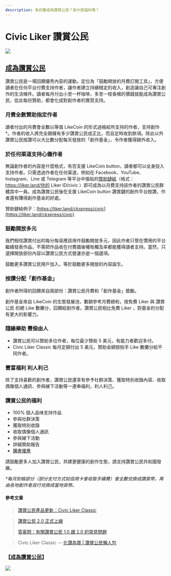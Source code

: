 ```yaml
---
description: 為何要成為讚賞公民？有什麼福利嗎？
---
```


# Civic Liker 讚賞公民

![](../../.gitbook/assets/likecoin\_ad98\_2point0-01.png)

## [成為讚賞公民](be-a-civic-liker.md)

讚賞公民是一場回饋優秀內容的運動。定位為「鼓勵開放的月費訂閱工具」，方便讀者在任何平台付費支持作者，讓作者建立持續穩定的收入，創造讓自己可專注創作的生活條件。讀者每月付出小至一杯咖啡，多至一枝香檳的價錢就能成為讚賞公民，從此每份贊助，都會化成對創作者的實質支持。

### 月費全數贊助指定作者&#xD;

讀者付出的月費會全數以等值 LikeCoin 的形式過帳給所支持的作者，支持創作\*。作者的收入將完全跟擁有多少讚賞公民成正比，而且定時收到款項。除此以外讚賞公民按讚可以大比數分配每天發放的「創作基金」，令作者獲得額外收入。

### 於任何渠道支持心儀作者

無論創作者的內容是什麼格式，有否支援 LikeCoin button，讀者都可以全身投入支持作者。只需透過作者在任何渠道，例如在 Facebook、YouTube、Instagram、Line 或 Telegram 等平台中張貼的[贊助鏈結](../creatortools/sponsor-link.md)（格式： https://liker.land/你的 Liker ID/civic ）即可成為以月費支持該作者的讚賞公民群體其中一員。成為讚賞公民後在支援 LikeCoin button 讚賞鍵的創作平台按讚，作者還有賺得創作基金的好處。

贊助鏈結例子：[https://liker.land/ckxpress/civic](https://liker.land/ckxpress/civic)

### 鼓勵開放多元&#xD;

我們相信讚賞付出的每分每亳應該用作鼓勵開放多元，因此作者只管在慣用的平台繼續發表作品，不需把作品收在付費牆後犧牲觸及率都能獲得讀者支持。當然，只選擇開放部份內容以讚賞公民方式營運亦是一個選項。

鼓勵更多讚賞公民用戶加入，等於鼓勵更多開放的內容誕生。

### 按讚分配「創作基金」&#xD;

創作者所得的回饋來自兩部份：讚賞公民月費和「創作基金」奬勵。

創作基金來自 LikeCoin 的生態發展池，數額參考月費總和，按免費 Liker 與 讚賞公民 的總 Like 數攤分，回饋給創作者。讚賞公民相比免費 Liker ，對基金的分配有更大的影響力。

### 隨緣樂助 豐儉由人&#xD;

* 讚賞公民可以贊助多位作者，每位最少贊助 5 美元，有能力者歡迎多付。
* Civic Liker Classic 每月定額付出 5 美元，贊助金額按拍手 Like 數攤分給不同作者。

### &#xD;豐富福利 利人利己

除了支持喜歡的創作者，讚賞公民還享有參予社群決策、獲取特別收錄內容、收取偶像個人通訊、參與線下活動等一連串福利，利人利己。

### 讚賞公民的福利

* 100% 個人品味支持作品
* 參與社群決策
* 獲取特別收錄
* 收取偶像個人通訊
* 參與線下活動
* 詳細贊助報告
* [購書優惠](rationale-and-benefits.md)

請鼓勵更多人加入讚賞公民，共建更健康的創作生態，請支持讚賞公民共和國發展。

_\*每月到帳部分（部分支付方式如信用卡會收取手續費）會全數兌換成讚賞幣，再由各地創作者自行兌換成當地貨幣。_

#### 參考文章

> [讚賞公民產品更新：Civic Liker Classic](https://matters.news/@likecoin/%E8%AE%9A%E8%B3%9E%E5%85%AC%E6%B0%91%E7%94%A2%E5%93%81%E6%9B%B4%E6%96%B0-civic-liker-classic-bafyreidjvf424wkcmwrwqrr2dhgh6qtgo2cponm7ndasb33agmqmdonpuq)

> [讚賞公民 2.0 正式上線](https://matters.news/@likecoin/%E8%AE%9A%E8%B3%9E%E5%85%AC%E6%B0%91-2-0-%E6%AD%A3%E5%BC%8F%E4%B8%8A%E7%B7%9A-bafyreifmc4wfadtkb7n66qs6weg5sbii73iegktqrlaguc45ji4f6nj2sq)
>
> [答客問：有關讚賞公民 1.0 跟 2.0 的常見問題](https://matters.news/@likecoin/%E7%AD%94%E5%AE%A2%E5%95%8F-%E6%9C%89%E9%97%9C%E8%AE%9A%E8%B3%9E%E5%85%AC%E6%B0%91-1-0-%E8%B7%9F-2-0-%E7%9A%84%E5%B8%B8%E8%A6%8B%E5%95%8F%E9%A1%8C-bafyreigbu2h6mseqi3lnws25u3uonqxylzvcivw2lees4foecv56kazudm)

> Civic Liker Classic － [化讚為賞 | 讚賞公民懶人包> ](https://matters.news/@likecoin/%E5%8C%96%E8%AE%9A%E7%82%BA%E8%B3%9E-%E8%AE%9A%E8%B3%9E%E5%85%AC%E6%B0%91%E6%87%B6%E4%BA%BA%E5%8C%85-zdpuAtWT6a2rjr75JZBzwnvy67vrxw5cBRqwnHbkFehRYHLXx)

### 【[成為讚賞公民](be-a-civic-liker.md)】

![](../../.gitbook/assets/civic-liker.png)
